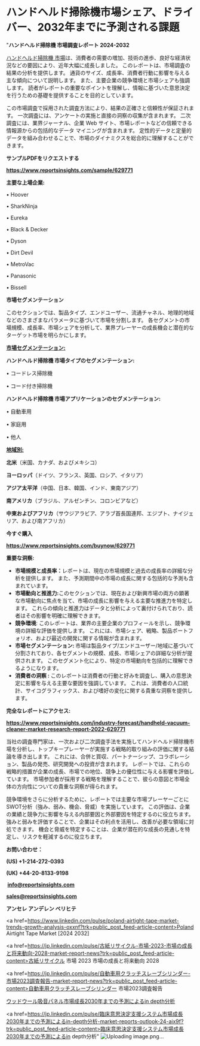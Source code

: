 # ハンドヘルド掃除機市場シェア、ドライバー、2032年までに予測される課題

"<strong>ハンドヘルド掃除機 市場調査レポート 2024-2032</strong>

<a href=https://www.reportsinsights.com/sample/629771>ハンドヘルド掃除機 市場</a>は、消費者の需要の増加、技術の進歩、良好な経済状況などの要因により、近年大幅に成長しました。 このレポートは、市場調査の結果の分析を提供します。 通貨のサイズ、成長率、消費者行動に影響を与える主な傾向について説明します。 また、主要企業の競争環境と市場シェアも強調します。 読者がレポートの重要なポイントを理解し、情報に基づいた意思決定を行うための基礎を提供することを目的としています。

この市場調査で採用された調査方法により、結果の正確さと信頼性が保証されます。 一次調査には、アンケートの実施と直接の洞察の収集が含まれます。 二次調査には、業界ジャーナル、企業 Web サイト、市場レポートなどの信頼できる情報源からの包括的なデータ マイニングが含まれます。 定性的データと定量的データを組み合わせることで、市場のダイナミクスを総合的に理解することができます。

<strong><b>サンプルPDFをリクエストする</b></strong>

<a href=https://www.reportsinsights.com/sample/629771><strong><u>https://www.reportsinsights.com/sample/629771</u></strong></a>

<strong>主要な上場企業:</strong>

• Hoover

• SharkNinja

• Eureka

• Black & Decker

• Dyson

• Dirt Devil

• MetroVac

• Panasonic

• Bissell

<strong>市場セグメンテーション</strong>

このセクションでは、製品タイプ、エンドユーザー、流通チャネル、地理的地域などのさまざまなパラメータに基づいて市場を分割します。 各セグメントの市場規模、成長率、市場シェアを分析して、業界プレーヤーの成長機会と潜在的なターゲット市場を明らかにします。

<strong><u>市場セグメンテーション</u></strong><strong><u>:</u></strong>

<strong>ハンドヘルド掃除機 市場タイプのセグメンテーション:</strong>

• コードレス掃除機

• コード付き掃除機

<strong>ハンドヘルド掃除機 市場アプリケーションのセグメンテーション:</strong>

• 自動車用

• 家庭用

• 他人

<strong><u>地域別</u></strong><strong><u>:</u></strong>

<strong>北米</strong>（米国、カナダ、およびメキシコ）

<strong>ヨーロッパ</strong>（ドイツ、フランス、英国、ロシア、イタリア）

<strong>アジア太平洋</strong>（中国、日本、韓国、インド、東南アジア）

<strong>南アメリカ</strong>（ブラジル、アルゼンチン、コロンビアなど）

<strong>中東およびアフリカ</strong>（サウジアラビア、アラブ首長国連邦、エジプト、ナイジェリア、および南アフリカ）

<strong>今すぐ購入</strong>

<a href=https://www.reportsinsights.com/buynow/629771><strong><u>https://www.reportsinsights.com/buynow/629771</u></strong></a>

<strong>重要な洞察:</strong>
<ul>
  <li><strong>市場規模と成長率：</strong>レポートは、現在の市場規模と過去の成長率の詳細な分析を提供します。 また、予測期間中の市場の成長に関する包括的な予測も含まれています。</li>
  <li><strong>市場動向と推進力:</strong>このセクションでは、現在および新興市場の両方の顕著な市場動向に焦点を当て、市場の成長に影響を与える主要な推進力を特定します。 これらの傾向と推進力はデータと分析によって裏付けられており、読者はその影響を明確に理解できます。</li>
  <li><strong>競争環境</strong>: このレポートは、業界の主要企業のプロフィールを示し、競争環境の詳細な評価を提供します。 これには、市場シェア、戦略、製品ポートフォリオ、および最近の開発に関する情報が含まれます。</li>
  <li><strong>市場セグメンテーション: </strong>市場は製品タイプ/エンドユーザー/地域に基づいて分割されており、各セグメントの規模、成長、市場シェアの詳細な分析が提供されます。 このセグメント化により、特定の市場動向を包括的に理解できるようになります。</li>
  <li><strong>消費者の洞察 : </strong>このレポートは消費者の行動と好みを調査し、購入の意思決定に影響を与える主要な要因を強調しています。 これは、消費者の人口統計、サイコグラフィックス、および嗜好の変化に関する貴重な洞察を提供します。</li>
</ul>
<strong>完全なレポートにアクセス:</strong>

<a href=https://www.reportsinsights.com/industry-forecast/handheld-vacuum-cleaner-market-research-report-2022-629771><strong><u><b>https://www.reportsinsights.com/industry-forecast/handheld-vacuum-cleaner-market-research-report-2022-629771</b></u></strong></a>

当社の調査専門家は、一次および二次調査手法を実施してハンドヘルド掃除機市場を分析し、トップキープレーヤーが実施する戦略的取り組みの評価に関する結論を導き出します。 これには、合併と買収、パートナーシップ、コラボレーション、製品の発売、研究開発への投資が含まれます。 レポートでは、これらの戦略的措置が企業の成長、市場での地位、競争上の優位性に与える影響を評価しています。 市場参加者が採用する戦略を理解することで、彼らの意図と市場全体の方向性についての貴重な洞察が得られます。

競争環境をさらに分析するために、レポートでは主要な市場プレーヤーごとにSWOT分析（強み、弱み、機会、脅威）を実施しています。 この評価は、企業の業績と競争力に影響を与える内部要因と外部要因を特定するのに役立ちます。 強みと弱みを評価することで、企業はその利点を活用し、改善が必要な領域に対処できます。 機会と脅威を特定することは、企業が潜在的な成長の見通しを特定し、リスクを軽減するのに役立ちます。

<strong>お問い合わせ：</strong>

<strong>(US) +1-214-272-0393</strong>

<strong>(UK) +44-20-8133-9198</strong>

<strong> </strong><a href=info@reportsinsights.com><strong><u>info@reportsinsights.com</u></strong></a>

<a href=sales@reportsinsights.com><strong><u>sales@reportsinsights.com</u></strong></a>

<strong>アンセレ アンデレン ベリヒテ</strong>

<a href=https://www.linkedin.com/pulse/poland-airtight-tape-market-trends-growth-analysis-oxxnf?trk=public_post_feed-article-content>Poland Airtight Tape Market [2024 2032]</a>

<a href=https://jp.linkedin.com/pulse/古紙リサイクル-市場-2023-市場の成長と将来動向-2028-market-report-news?trk=public_post_feed-article-content>古紙リサイクル 市場 2023 市場の成長と将来動向 2028</a>

<a href=https://jp.linkedin.com/pulse/自動車用クラッチスレーブシリンダー-市場2023調査報告-market-report-news?trk=public_post_feed-article-content>自動車用クラッチスレーブシリンダー 市場2023調査報告</a>

<a href=https://www.linkedin.com/pulse/ウッドウール吸音パネル市場成長2030年までの予測によるin-depth分析-healthscope-news-245-elqqf/>ウッドウール吸音パネル市場成長2030年までの予測によるin depth分析</a>

<a href=https://jp.linkedin.com/pulse/臨床意思決定支援システム市場成長2030年までの予測によるin-depth分析-market-reports-outlook-24-aix9f?trk=public_post_feed-article-content>臨床意思決定支援システム市場成長2030年までの予測によるin depth分析</a>"
![Uploading image.png…]()
